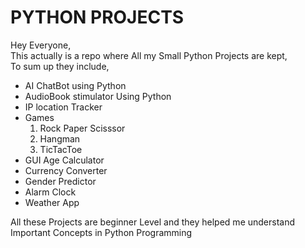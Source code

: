 # PYTHON PROJECTS

Hey Everyone,<br>
This actually is a repo where All my Small Python Projects are kept,<br>
To sum up they include,
* AI ChatBot using Python
* AudioBook stimulator Using Python
* IP location Tracker
* Games
  1. Rock Paper Scisssor
  2. Hangman
  3. TicTacToe
* GUI Age Calculator
* Currency Converter
* Gender Predictor
* Alarm Clock
* Weather App


All these Projects are beginner Level and they helped me understand Important Concepts in Python Programming<br>
